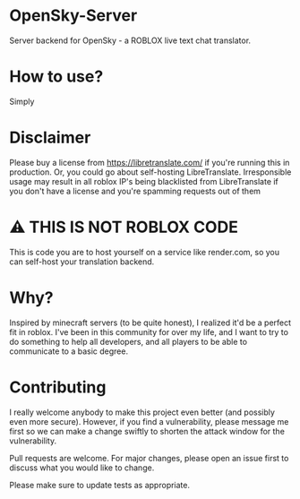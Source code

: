# OpenSky-Server
Server backend for OpenSky - a ROBLOX live text chat translator.

# How to use?
Simply

# Disclaimer
Please buy a license from https://libretranslate.com/ if you're running this in production. Or, you could go about self-hosting LibreTranslate. Irresponsible usage may result in all roblox IP's being blacklisted from LibreTranslate if you don't have a license and you're spamming requests out of them

# ⚠️ THIS IS NOT ROBLOX CODE
This is code you are to host yourself on a service like render.com, so you can self-host your translation backend. 

# Why?
Inspired by minecraft servers (to be quite honest), I realized it'd be a perfect fit in roblox. I've been in this community for over my life, and I want to try to do something to help all developers, and all players to be able to communicate to a basic degree.

# Contributing
I really welcome anybody to make this project even better (and possibly even more secure).
However, if you find a vulnerability, please message me first so we can make a change swiftly to shorten the attack window for the vulnerability.

Pull requests are welcome. For major changes, please open an issue first to discuss what you would like to change.

Please make sure to update tests as appropriate.
